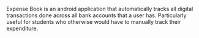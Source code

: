 Expense Book is an android application that automatically tracks all digital transactions done across all bank accounts that a user has. Particularly useful for students who otherwise would have to manually track their expenditure.
